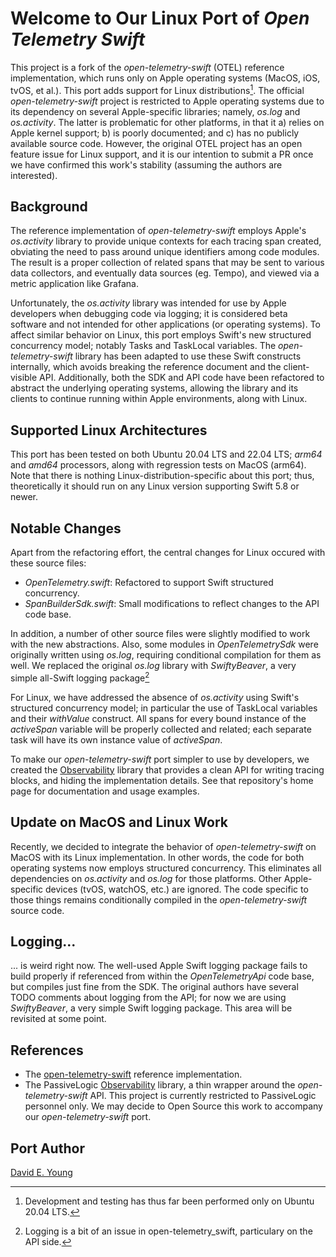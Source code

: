 
# Welcome to Our Linux Port of _Open Telemetry Swift_ #

This project is a fork of the _open-telemetry-swift_ (OTEL) reference implementation, which runs only on Apple operating
systems (MacOS, iOS, tvOS, et al.). This port adds support for Linux distributions[^1]. The official _open-telemetry-swift_
project is restricted to Apple operating systems due to its dependency on several Apple-specific libraries; namely,
_os.log_ and _os.activity_. The latter is problematic for other platforms, in that it a) relies on Apple kernel support;
b) is poorly documented; and c) has no publicly available source code. However, the original OTEL project has an open
feature issue for Linux support, and it is our intention to submit a PR once we have confirmed this work's stability
(assuming the authors are interested).

## Background ##

The reference implementation of _open-telemetry-swift_ employs Apple's _os.activity_ library to provide unique contexts
for each tracing span created, obviating the need to pass around unique identifiers among code modules. The result is a
proper collection of related spans that may be sent to various data collectors, and eventually data sources (eg. Tempo),
and viewed via a metric application like Grafana.

Unfortunately, the _os.activity_ library was intended for use by Apple developers when debugging code via logging; it is
considered beta software and not intended for other applications (or operating systems). To affect similar behavior on
Linux, this port employs Swift's new structured concurrency model; notably Tasks and TaskLocal variables. The
_open-telemetry-swift_ library has been adapted to use these Swift constructs internally, which avoids breaking the
reference document and the client-visible API. Additionally, both the SDK and API code have been refactored to abstract
the underlying operating systems, allowing the library and its clients to continue running within Apple environments,
along with Linux.

## Supported Linux Architectures ##

This port has been tested on both Ubuntu 20.04 LTS and 22.04 LTS; _arm64_ and _amd64_ processors, along with regression
tests on MacOS (arm64). Note that there is nothing Linux-distribution-specific about this port; thus, theoretically it
should run on any Linux version supporting Swift 5.8 or newer.

## Notable Changes ##

Apart from the refactoring effort, the central changes for Linux occured with these source files:
- _OpenTelemetry.swift_: Refactored to support Swift structured concurrency.
- _SpanBuilderSdk.swift_: Small modifications to reflect changes to the API code base.

In addition, a number of other source files were slightly modified to work with the new abstractions. Also, some modules
in _OpenTelemetrySdk_ were originally written using _os.log_, requiring conditional compilation for them as well. We
replaced the original _os.log_ library with _SwiftyBeaver_, a very simple all-Swift logging package[^2]

For Linux, we have addressed the absence of _os.activity_ using Swift's structured concurrency model; in particular
the use of TaskLocal variables and their _withValue_ construct. All spans for every bound instance of the _activeSpan_
variable will be properly collected and related; each separate task will have its own instance value of _activeSpan_.

To make our _open-telemetry-swift_ port simpler to use by developers, we created the
[Observability](https://gitlab.com/PassiveLogic/cloud/observability) library that provides a clean API for writing
tracing blocks, and hiding the implementation details. See that repository's home page for documentation and usage
examples.

## Update on MacOS and Linux Work

Recently, we decided to integrate the behavior of _open-telemetry-swift_ on MacOS with its Linux implementation. In
other words, the code for both operating systems now employs structured concurrency. This eliminates all dependencies on
_os.activity_ and _os.log_ for those platforms. Other Apple-specific devices (tvOS, watchOS, etc.) are ignored. The code
specific to those things remains conditionally compiled in the _open-telemetry-swift_ source code.

## Logging... ##

... is weird right now. The well-used Apple Swift logging package fails to build properly if referenced from within the
_OpenTelemetryApi_ code base, but compiles just fine from the SDK. The original authors have several TODO comments about
logging from the API; for now we are using _SwiftyBeaver_, a very simple Swift logging package. This area will be
revisited at some point.

## References ##

- The [open-telemetry-swift](https://github.com/open-telemetry/opentelemetry-swift) reference implementation.
- The PassiveLogic [Observability](https://gitlab.com/PassiveLogic/cloud/observability) library, a thin wrapper around
  the _open-telemetry-swift_ API. This project is currently restricted to PassiveLogic personnel only. We may decide to
  Open Source this work to accompany our _open-telemetry-swift_ port.

## Port Author ##

[David E. Young](bosshog@passivelogic.com)

[^1]: Development and testing has thus far been performed only on Ubuntu 20.04 LTS.
[^2]: Logging is a bit of an issue in open-telemetry_swift, particulary on the API side.
